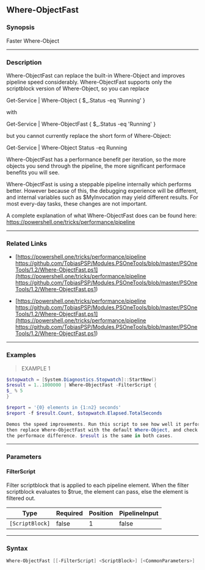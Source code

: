 Where-ObjectFast
----------------

### Synopsis
Faster Where-Object

---

### Description

Where-ObjectFast can replace the built-in Where-Object and improves pipeline speed considerably.
Where-ObjectFast supports only the scriptblock version of Where-Object, so you can replace

Get-Service | Where-Object { $_.Status -eq 'Running' }

with

Get-Service | Where-ObjectFast { $_.Status -eq 'Running' }

but you cannot currently replace the short form of Where-Object:

Get-Service | Where-Object Status -eq Running

Where-ObjectFast has a performance benefit per iteration, so the more objects
you send through the pipeline, the more significant performace benefits you will see.

Where-ObjectFast is using a steppable pipeline internally which performs better.
However because of this, the debugging experience will be different, and internal
variables such as $MyInvocation may yield different results. For most every-day tasks,
these changes are not important.

A complete explanation of what Where-ObjectFast does can be found here:
https://powershell.one/tricks/performance/pipeline

---

### Related Links
* [https://powershell.one/tricks/performance/pipeline
https://github.com/TobiasPSP/Modules.PSOneTools/blob/master/PSOneTools/1.2/Where-ObjectFast.ps1](https://powershell.one/tricks/performance/pipeline
https://github.com/TobiasPSP/Modules.PSOneTools/blob/master/PSOneTools/1.2/Where-ObjectFast.ps1)

* [https://powershell.one/tricks/performance/pipeline
https://github.com/TobiasPSP/Modules.PSOneTools/blob/master/PSOneTools/1.2/Where-ObjectFast.ps1](https://powershell.one/tricks/performance/pipeline
https://github.com/TobiasPSP/Modules.PSOneTools/blob/master/PSOneTools/1.2/Where-ObjectFast.ps1)

---

### Examples
> EXAMPLE 1

```PowerShell
$stopwatch = [System.Diagnostics.Stopwatch]::StartNew()
$result = 1..1000000 | Where-ObjectFast -FilterScript {
$_ % 5
}

$report = '{0} elements in {1:n2} seconds' 
$report -f $result.Count, $stopwatch.Elapsed.TotalSeconds

Demos the speed improvements. Run this script to see how well it performs,
then replace Where-ObjectFast with the default Where-Object, and check out
the performace difference. $result is the same in both cases.
```

---

### Parameters
#### **FilterScript**
Filter scriptblock that is applied to each pipeline element.
When the filter scriptblock evaluates to $true, the element can pass,
else the element is filtered out.

|Type           |Required|Position|PipelineInput|
|---------------|--------|--------|-------------|
|`[ScriptBlock]`|false   |1       |false        |

---

### Syntax
```PowerShell
Where-ObjectFast [[-FilterScript] <ScriptBlock>] [<CommonParameters>]
```
